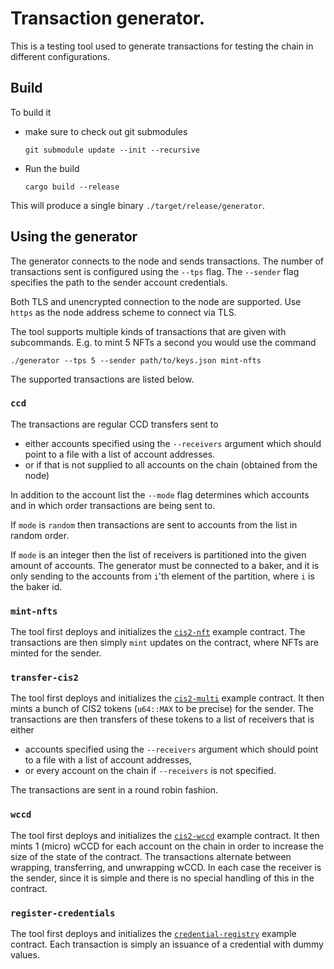 # Transaction generator.

This is a testing tool used to generate transactions for testing the chain in
different configurations.

## Build

To build it

- make sure to check out git submodules
  ```console
  git submodule update --init --recursive
  ```
- Run the build
  ```console
  cargo build --release
  ```

This will produce a single binary `./target/release/generator`.

## Using the generator

The generator connects to the node and sends transactions. The number of
transactions sent is configured using the `--tps` flag. The `--sender` flag specifies the path to the sender account credentials.

Both TLS and unencrypted connection to the node are supported. Use `https` as
the node address scheme to connect via TLS.

The tool supports multiple kinds of transactions that are given with subcommands. E.g. to mint 5 NFTs a second you would use the command

```console
./generator --tps 5 --sender path/to/keys.json mint-nfts
```

The supported transactions are listed below.

### `ccd`

The transactions are regular CCD transfers sent to

- either accounts specified using the `--receivers` argument which should point
  to a file with a list of account addresses.
- or if that is not supplied to all accounts on the chain (obtained from the node)

In addition to the account list the `--mode` flag determines which accounts and
in which order transactions are being sent to.

If `mode` is `random` then transactions are sent to accounts from the list in
random order.

If `mode` is an integer then the list of receivers is partitioned into the given
amount of accounts. The generator must be connected to a baker, and it is only
sending to the accounts from `i`'th element of the partition, where `i` is the
baker id.

### `mint-nfts`

The tool first deploys and initializes the [`cis2-nft`](https://github.com/Concordium/concordium-rust-smart-contracts/tree/fcc668d87207aaf07b43f5a3b02b6d0a634368d0/examples/cis2-nft) example contract. The transactions are then simply `mint` updates on the contract, where NFTs are minted for the sender.

### `transfer-cis2`

The tool first deploys and initializes the [`cis2-multi`](https://github.com/Concordium/concordium-rust-smart-contracts/tree/fcc668d87207aaf07b43f5a3b02b6d0a634368d0/examples/cis2-nft) example contract. It then mints a bunch of CIS2 tokens (`u64::MAX` to be precise) for the sender. The transactions are then transfers of these tokens to a list of receivers that is either

- accounts specified using the `--receivers` argument which should point
  to a file with a list of account addresses,
- or every account on the chain if `--receivers` is not specified.

The transactions are sent in a round robin fashion.

### `wccd`

The tool first deploys and initializes the [`cis2-wccd`](https://github.com/Concordium/concordium-rust-smart-contracts/tree/fcc668d87207aaf07b43f5a3b02b6d0a634368d0/examples/cis2-wccd) example contract. It then mints 1 (micro) wCCD for each account on the chain in order to increase the size of the state of the contract. The transactions alternate between wrapping, transferring, and unwrapping wCCD. In each case the receiver is the sender, since it is simple and there is no special handling of this in the contract.

### `register-credentials`

The tool first deploys and initializes the [`credential-registry`](https://github.com/Concordium/concordium-rust-smart-contracts/tree/fcc668d87207aaf07b43f5a3b02b6d0a634368d0/examples/credential-registry) example contract. Each transaction is simply an issuance of a credential with dummy values.
